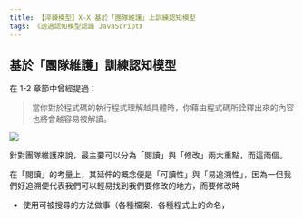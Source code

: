```yaml
---
title: 【淬鍊模型】X-X 基於「團隊維護」上訓練認知模型
tags: 《透過認知模型認識 JavaScript》
---
```


## 基於「團隊維護」訓練認知模型

在 1-2 章節中曾經提過：

> 當你對於程式碼的執行程式理解越具體時，你藉由程式碼所詮釋出來的內容也將會越容易被解讀。

![](https://i.imgur.com/2OMUhLt.png)

針對團隊維護來說，最主要可以分為「閱讀」與「修改」兩大重點，而這兩個。

在「閱讀」的考量上，其延伸的概念便是「可讀性」與「易追溯性」，因為一但我們好追溯便代表我們可以輕易找到我們要修改的地方，而要修改時
- 使用可被搜尋的方法做事（各種檔案、各種程式上的命名，



<!-- 這關於這個面向的訓練再接下來的系列文... -->